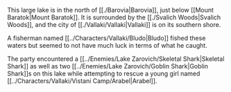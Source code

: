 This large lake is in the north of [[./Barovia|Barovia]], just below [[Mount Baratok|Mount Baratok]]. It is surrounded by the [[./Svalich Woods|Svalich Woods]], and the city of [[./Vallaki/Vallaki|Vallaki]] is on its southern shore.

A fisherman named [[../Characters/Vallaki/Bludo|Bludo]] fished these waters but seemed to not have much luck in terms of what he caught.

The party encountered a [[../Enemies/Lake Zarovich/Skeletal Shark|Skeletal Shark]] as well as two [[../Enemies/Lake Zarovich/Goblin Shark|Goblin Shark]]s on this lake while attempting to rescue a young girl named [[../Characters/Vallaki/Vistani Camp/Arabel|Arabel]].